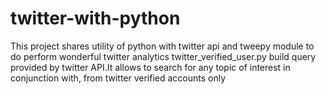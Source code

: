 # twitter-with-python
This project shares utility of python with twitter api and tweepy module to do perform wonderful twitter analytics
twitter_verified_user.py build query provided by twitter API.It allows to search for any topic of interest in conjunction with, from twitter verified accounts only
